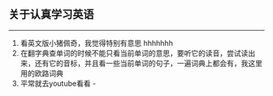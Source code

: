 ## 关于认真学习英语

------

1. 看英文版小猪佩奇，我觉得特别有意思 hhhhhhh
2. 在翻字典查单词的时候不能只看当前单词的意思，要听它的读音，尝试读出来，还有它的音标，并且看一些当前单词的句子，一遍词典上都会有，我这里用的欧路词典
3. 平常就去youtube看看 -

